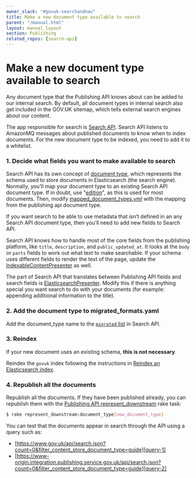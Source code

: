 ```yaml
---
owner_slack: "#govuk-searchandnav"
title: Make a new document type available to search
parent: "/manual.html"
layout: manual_layout
section: Publishing
related_repos: [search-api]
---
```


# Make a new document type available to search

Any document type that the Publishing API knows about can be added to our
internal search. By default, all document types in internal search also get
included in the GOV.UK sitemap, which tells external search engines about our
content.

The app responsible for search is [Search API][search-api]. Search API listens
to AmazonMQ messages about published documents to know when to index documents.
For the new document type to be indexed, you need to add it to a whitelist.

### 1. Decide what fields you want to make available to search

Search API has its own concept of [document type][doc-types], which represents
the schema used to store documents in Elasticsearch (the search engine).
Normally, you’ll map your document type to an existing Search API document type.
If in doubt, use "[edition][edition]", as this is used for most documents.
Then, modify [mapped_document_types.yml][mapped-doc-types] with the mapping
from the publishing api document type.

If you want search to be able to use metadata that isn’t defined in an any
Search API document type, then you’ll need to add new fields to Search API.

Search API knows how to handle most of the core fields from the publishing
platform, like `title`, `description`, and `public_updated_at`. It looks at the
`body` or `parts` fields to work out what text to make searchable. If your
schema uses different fields to render the text of the page, update the
[IndexableContentPresenter][i-c-presenter] as well.

The part of Search API that translates between Publishing API fields and search
fields is [ElasticsearchPresenter][e-s-presenter].
Modify this if there is anything special you want search to do with your
documents (for example: appending additional information to the title).

### 2. Add the document type to migrated_formats.yaml

Add the document_type name to the [`migrated` list][migrated-list] in Search
API.

### 3. Reindex

If your new document uses an existing schema, **this is not necessary**.

Reindex the `govuk` index following the instructions in
[Reindex an Elasticsearch index][reindex].

### 4. Republish all the documents

Republish all the documents. If they have been published already, you can
republish them with the [Publishing API represent_downstream][task] rake task:

```sh
$ rake represent_downstream:document_type[new_document_type]
```

You can test that the documents appear in search through the API using a query such as:

- [https://www.gov.uk/api/search.json?count=0&filter_content_store_document_type=guide][query-1]
- [https://www-origin.integration.publishing.service.gov.uk/api/search.json?count=0&filter_content_store_document_type=guide][query-2]

[search-api]: https://github.com/alphagov/search-api
[doc-types]: https://github.com/alphagov/search-api/blob/main/docs/schemas.md#elasticsearch-document-types
[edition]: https://github.com/alphagov/search-api/blob/main/config/schema/elasticsearch_types/edition.json
[mapped-doc-types]: https://github.com/alphagov/search-api/blob/main/config/govuk_index/mapped_document_types.yaml
[i-c-presenter]: https://github.com/alphagov/search-api/blob/main/lib/govuk_index/presenters/indexable_content_presenter.rb
[e-s-presenter]: https://github.com/alphagov/search-api/blob/main/lib/govuk_index/presenters/elasticsearch_presenter.rb
[migrated-list]: https://github.com/alphagov/search-api/blob/main/config/govuk_index/migrated_formats.yaml
[reindex]: reindex-elasticsearch.html
[task]: https://github.com/alphagov/publishing-api/blob/main/lib/tasks/represent_downstream.rake
[query-1]: https://www.gov.uk/api/search.json?count=0&filter_content_store_document_type=guide
[query-2]: https://www-origin.integration.publishing.service.gov.uk/api/search.json?count=0&filter_content_store_document_type=guide
